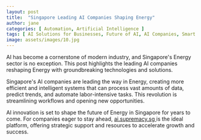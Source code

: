 ```yaml
---
layout: post
title:  "Singapore Leading AI Companies Shaping Energy"
author: jane
categories: [ Automation, Artificial Intelligence ]
tags: [ AI Solutions for Businesses, Future of AI, AI Companies, Smart Cities, AI for Business ]
image: assets/images/10.jpg
---
```


AI has become a cornerstone of modern industry, and Singapore's Energy sector is no exception. This post highlights the leading AI companies reshaping Energy with groundbreaking technologies and solutions.

Singapore's AI companies are leading the way in Energy, creating more efficient and intelligent systems that can process vast amounts of data, predict trends, and automate labor-intensive tasks. This revolution is streamlining workflows and opening new opportunities.

AI innovation is set to shape the future of Energy in Singapore for years to come. For companies eager to stay ahead, <a href="https://ai.supremacy.sg" target="_blank"> ai.supremacy.sg </a> is the ideal platform, offering strategic support and resources to accelerate growth and success.
